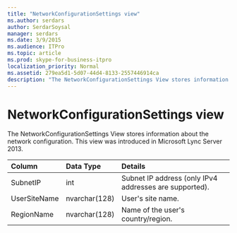 ```yaml
---
title: "NetworkConfigurationSettings view"
ms.author: serdars
author: SerdarSoysal
manager: serdars
ms.date: 3/9/2015
ms.audience: ITPro
ms.topic: article
ms.prod: skype-for-business-itpro
localization_priority: Normal
ms.assetid: 279ea5d1-5d07-44d4-8133-2557446914ca
description: "The NetworkConfigurationSettings View stores information about the network configuration. This view was introduced in Microsoft Lync Server 2013."
---
```


# NetworkConfigurationSettings view
 
The NetworkConfigurationSettings View stores information about the network configuration. This view was introduced in Microsoft Lync Server 2013.
  
|**Column**|**Data Type**|**Details**|
|:-----|:-----|:-----|
|SubnetIP  <br/> |int  <br/> |Subnet IP address (only IPv4 addresses are supported).  <br/> |
|UserSiteName  <br/> |nvarchar(128)  <br/> |User's site name.  <br/> |
|RegionName  <br/> |nvarchar(128)  <br/> |Name of the user's country/region.  <br/> |
   

